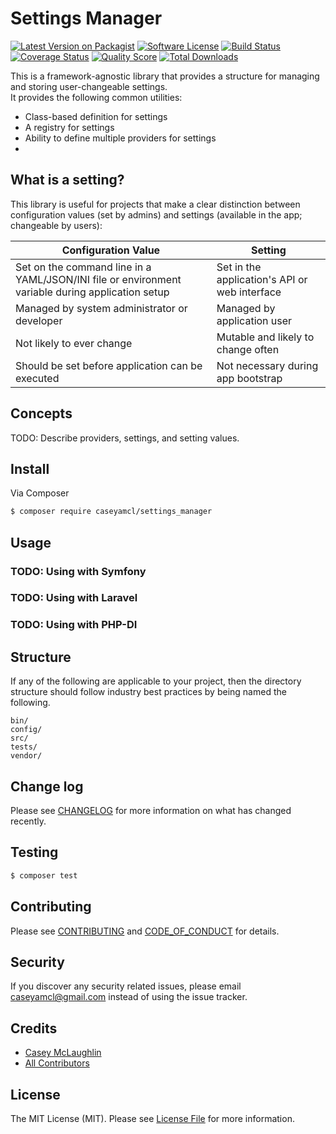 # Settings Manager

[![Latest Version on Packagist][ico-version]][link-packagist]
[![Software License][ico-license]](LICENSE.md)
[![Build Status][ico-travis]][link-travis]
[![Coverage Status][ico-scrutinizer]][link-scrutinizer]
[![Quality Score][ico-code-quality]][link-code-quality]
[![Total Downloads][ico-downloads]][link-downloads]

This is a framework-agnostic library that provides a structure for managing and storing user-changeable settings.  
It provides the following common utilities:

* Class-based definition for settings
* A registry for settings
* Ability to define multiple providers for settings
* 

## What is a setting?

This library is useful for projects that make a clear distinction between configuration values (set by admins)
and settings (available in the app; changeable by users):

| Configuration Value                                                                              | Setting                                                            |
| ------------------------------------------------------------------------------------------------ | ------------------------------------------------------------------ |
| Set on the command line in a YAML/JSON/INI file or environment variable during application setup | Set in the application's API or web interface                      |
| Managed by system administrator or developer                                                     | Managed by application user                                        |
| Not likely to ever change                                                                        | Mutable and likely to change often                                 |
| Should be set before application can be executed                                                 | Not necessary during app bootstrap                                 |

## Concepts

TODO: Describe providers, settings, and setting values.

## Install

Via Composer

``` bash
$ composer require caseyamcl/settings_manager
```


## Usage

### TODO: Using with Symfony

### TODO: Using with Laravel

### TODO: Using with PHP-DI


## Structure

If any of the following are applicable to your project, then the directory structure should follow industry best practices by being named the following.

```
bin/        
config/
src/
tests/
vendor/
```


## Change log

Please see [CHANGELOG](CHANGELOG.md) for more information on what has changed recently.

## Testing

``` bash
$ composer test
```

## Contributing

Please see [CONTRIBUTING](CONTRIBUTING.md) and [CODE_OF_CONDUCT](CODE_OF_CONDUCT.md) for details.

## Security

If you discover any security related issues, please email caseyamcl@gmail.com instead of using the issue tracker.

## Credits

- [Casey McLaughlin][link-author]
- [All Contributors][link-contributors]

## License

The MIT License (MIT). Please see [License File](LICENSE.md) for more information.

[ico-version]: https://img.shields.io/packagist/v/caseyamcl/settings_manager.svg?style=flat-square
[ico-license]: https://img.shields.io/badge/license-MIT-brightgreen.svg?style=flat-square
[ico-travis]: https://img.shields.io/travis/caseyamcl/settings_manager/master.svg?style=flat-square
[ico-scrutinizer]: https://img.shields.io/scrutinizer/coverage/g/caseyamcl/settings_manager.svg?style=flat-square
[ico-code-quality]: https://img.shields.io/scrutinizer/g/caseyamcl/settings_manager.svg?style=flat-square
[ico-downloads]: https://img.shields.io/packagist/dt/caseyamcl/settings_manager.svg?style=flat-square

[link-packagist]: https://packagist.org/packages/caseyamcl/settings_manager
[link-travis]: https://travis-ci.org/caseyamcl/settings_manager
[link-scrutinizer]: https://scrutinizer-ci.com/g/caseyamcl/settings_manager/code-structure
[link-code-quality]: https://scrutinizer-ci.com/g/caseyamcl/settings_manager
[link-downloads]: https://packagist.org/packages/caseyamcl/settings_manager
[link-author]: https://github.com/caseyamcl
[link-contributors]: ../../contributors
